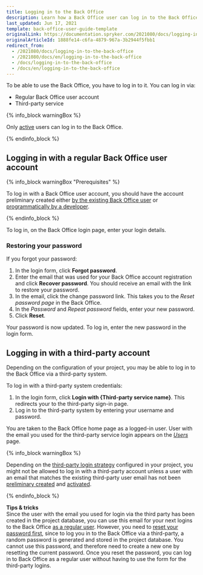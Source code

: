 ```yaml
---
title: Logging in to the Back Office
description: Learn how a Back Office user can log in to the Back Office either with a regular account or through a third-party service
last_updated: Jun 17, 2021
template: back-office-user-guide-template
originalLink: https://documentation.spryker.com/2021080/docs/logging-in-to-the-back-office
originalArticleId: 1888fe14-c6fa-4879-967a-3b2944f5fbb1
redirect_from:
  - /2021080/docs/logging-in-to-the-back-office
  - /2021080/docs/en/logging-in-to-the-back-office
  - /docs/logging-in-to-the-back-office
  - /docs/en/logging-in-to-the-back-office
---
```


To be able to use the Back Office, you have to log in to it. You can log in via:

* Regular Back Office user account
* Third-party service

{% info_block warningBox %}

Only [active](/docs/scos/user/back-office-user-guides/{{page.version}}/users/roles-groups-and-users/managing-users.html#activating-and-deactivating-users) users can log in to the Back Office.

{% endinfo_block %}

## Logging in with a regular Back Office user account
<a name="prerequisites"></a>
{% info_block warningBox "Prerequisites" %}

To log in with a Back Office user account, you should have the account preliminary created either [by the existing Back Office user](/docs/scos/user/back-office-user-guides/{{page.version}}/users/roles-groups-and-users/managing-users.html#creating-users) or [programmatically by a developer](/docs/scos/dev/feature-walkthroughs/{{page.version}}/spryker-core-back-office-feature-walkthrough/user-and-rights-overview.html).

{% endinfo_block %}


To log in, on the Back Office login page, enter your login details.

### Restoring your password
<a name="password-reset"></a>
If you forgot your password:

1. In the login form, click **Forgot password**.
2. Enter the email that was used for your Back Office account registration and click **Recover password**.
You should receive an email with the link to restore your password.
3. In the email, click the change password link.
This takes you to the *Reset password page* in the Back Office.
4. In the *Password* and *Repeat password* fields, enter your new password.
5. Click **Reset**.

Your password is now updated. To log in, enter the new password in the login form.

## Logging in with a third-party account

Depending on the configuration of your project, you may be able to log in to the Back Office via a third-party system.

To log in with a third-party system credentials:

1. In the login form, click **Login with {Third-party service name}**. This redirects your to the third-party sign-in page.
2. Log in to the third-party system by entering your username and password.

You are taken to the Back Office home page as a logged-in user. User with the email you used for the third-party service login appears on the [*Users*](/docs/scos/user/back-office-user-guides/{{page.version}}/users/roles-groups-and-users/managing-users.html) page.

{% info_block warningBox %}

Depending on the [third-party login strategy](/docs/scos/user/features/{{page.version}}/spryker-core-back-office-feature-overview/spryker-core-back-office-feature-overview.html#back-office-authentication) configured in your project, you might not be allowed to log in with a third-party account unless a user with an email that matches the existing third-party user email has not been [preliminary created](#prerequisites) and [activated](/docs/scos/user/back-office-user-guides/{{page.version}}/users/roles-groups-and-users/managing-users.html#activating-and-deactivating-users).

{% endinfo_block %}

**Tips & tricks**
<br>Since the user with the email you used for login via the third party has been created in the project database, you can use this email for your next logins to the Back Office [as a regular user](#prerequisites). However, you need to [reset your password first](#password-reset), since to log you in to the Back Office via a third-party, a random password is generated and stored in the project database. You cannot use this password, and therefore need to create a new one by resetting the current password. Once you reset the password, you can log in to Back Office as a regular user without having to use the form for the third-party logins.
